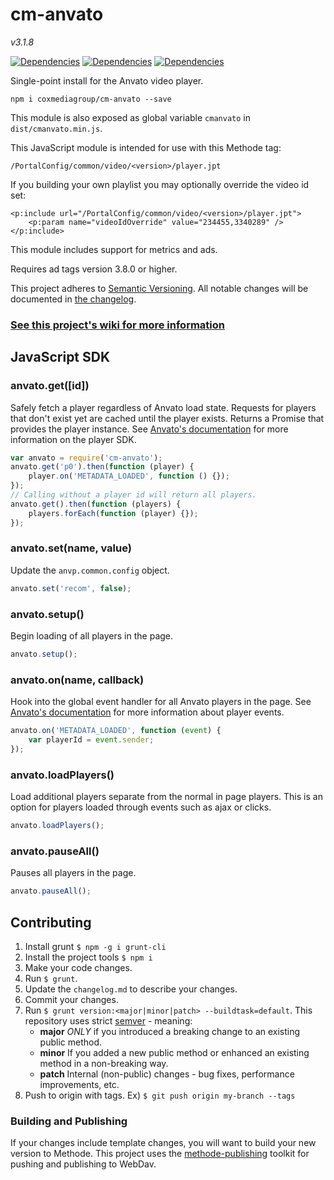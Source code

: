 # cm-anvato
*v3.1.8*

[![Dependencies](https://circleci.com/gh/coxmediagroup/cm-anvato.png?style=shield&circle-token=:circle-token)](./package.json)
[![Dependencies](https://img.shields.io/david/coxmediagroup/cm-anvato.svg)](./package.json)
[![Dependencies](https://img.shields.io/david/dev/coxmediagroup/cm-anvato.svg)](./package.json)

Single-point install for the Anvato video player.

    npm i coxmediagroup/cm-anvato --save

This module is also exposed as global variable `cmanvato` in `dist/cmanvato.min.js`.

This JavaScript module is intended for use with this Methode tag:

    /PortalConfig/common/video/<version>/player.jpt

If you building your own playlist you may optionally override the video id set:

    <p:include url="/PortalConfig/common/video/<version>/player.jpt">
        <p:param name="videoIdOverride" value="234455,3340289" />
    </p:include>

This module includes support for metrics and ads.

Requires ad tags version 3.8.0 or higher.

This project adheres to [Semantic Versioning](http://semver.org/).
All notable changes will be documented in [the changelog](https://github.com/coxmediagroup/cm-anvato/blob/master/changelog.md).

### [See this project's wiki for more information](https://github.com/coxmediagroup/cm-anvato/wiki)

## JavaScript SDK

### anvato.get([id])
Safely fetch a player regardless of Anvato load state. Requests for players that don't exist yet are cached until the player exists. Returns a Promise that provides the player instance. See [Anvato's documentation](https://dev.anvato.net/api/player#reference-guide) for more information on the player SDK.
```js
var anvato = require('cm-anvato');
anvato.get('p0').then(function (player) {
    player.on('METADATA_LOADED', function () {});
});
// Calling without a player id will return all players.
anvato.get().then(function (players) {
    players.forEach(function (player) {});
});
```
### anvato.set(name, value)
Update the `anvp.common.config` object.
```js
anvato.set('recom', false);
```
### anvato.setup()
Begin loading of all players in the page.
```js
anvato.setup();
```
### anvato.on(name, callback)
Hook into the global event handler for all Anvato players in the page. See [Anvato's documentation](https://dev.anvato.net/api/player#api-events) for more information about player events.
```js
anvato.on('METADATA_LOADED', function (event) {
    var playerId = event.sender;
});
```
### anvato.loadPlayers()
Load additional players separate from the normal in page players. This is an option for players loaded through events such as ajax or clicks.
```js
anvato.loadPlayers();
```
### anvato.pauseAll()
Pauses all players in the page.
```js
anvato.pauseAll();
```

## Contributing
1. Install grunt `$ npm -g i grunt-cli`
1. Install the project tools `$ npm i`
1. Make your code changes.
1. Run `$ grunt`.
1. Update the `changelog.md` to describe your changes.
1. Commit your changes.
1. Run `$ grunt version:<major|minor|patch> --buildtask=default`. This repository uses strict [semver](http://semver.org) - meaning:
   * **major** *ONLY* if you introduced a breaking change to an existing public method.
   * **minor** If you added a new public method or enhanced an existing method in a non-breaking way.
   * **patch** Internal (non-public) changes - bug fixes, performance improvements, etc.
1. Push to origin with tags. Ex) `$ git push origin my-branch --tags`

### Building and Publishing
If your changes include template changes, you will want to build your new version to Methode. This project uses the [methode-publishing](https://github.com/coxmediagroup/methode-publishing#methode-publishing-tools) toolkit for pushing and publishing to WebDav.
